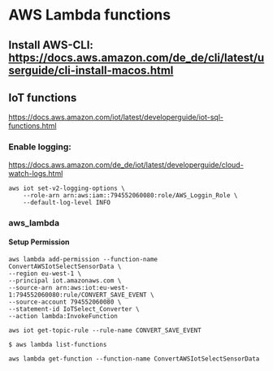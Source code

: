 # AWS Lambda functions

## Install AWS-CLI: https://docs.aws.amazon.com/de_de/cli/latest/userguide/cli-install-macos.html

## IoT functions
https://docs.aws.amazon.com/iot/latest/developerguide/iot-sql-functions.html

### Enable logging:
https://docs.aws.amazon.com/de_de/iot/latest/developerguide/cloud-watch-logs.html
```
aws iot set-v2-logging-options \
    --role-arn arn:aws:iam::794552060080:role/AWS_Loggin_Role \
    --default-log-level INFO
```

### aws_lambda
#### Setup Permission

```
aws lambda add-permission --function-name ConvertAWSIotSelectSensorData \
--region eu-west-1 \
--principal iot.amazonaws.com \
--source-arn arn:aws:iot:eu-west-1:794552060080:rule/CONVERT_SAVE_EVENT \
--source-account 794552060080 \
--statement-id IoTSelect_Converter \
--action lambda:InvokeFunction
```

`aws iot get-topic-rule --rule-name CONVERT_SAVE_EVENT`

`$ aws lambda list-functions`

`aws lambda get-function --function-name ConvertAWSIotSelectSensorData`